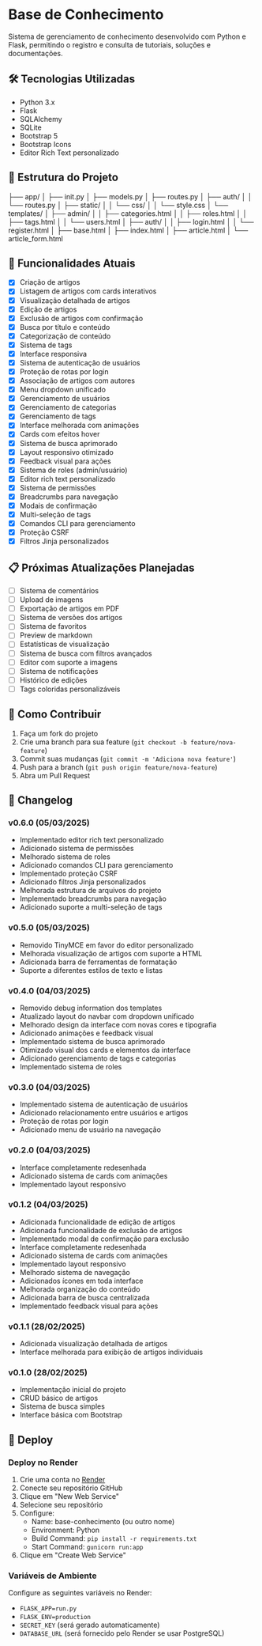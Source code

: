# Base de Conhecimento

Sistema de gerenciamento de conhecimento desenvolvido com Python e Flask, permitindo o registro e consulta de tutoriais, soluções e documentações.

## 🛠 Tecnologias Utilizadas

- Python 3.x
- Flask
- SQLAlchemy
- SQLite
- Bootstrap 5
- Bootstrap Icons
- Editor Rich Text personalizado

## 📁 Estrutura do Projeto
├── app/
│ ├── init.py
│ ├── models.py
│ ├── routes.py
│ ├── auth/
│ │ └── routes.py
│ ├── static/
│ │ └── css/
│ │     └── style.css
│ └── templates/
│   ├── admin/
│   │ ├── categories.html
│   │ ├── roles.html
│   │ ├── tags.html
│   │ └── users.html
│   ├── auth/
│   │ ├── login.html
│   │ └── register.html
│   ├── base.html
│   ├── index.html
│   ├── article.html
│   └── article_form.html

## 🚀 Funcionalidades Atuais

- [x] Criação de artigos
- [x] Listagem de artigos com cards interativos
- [x] Visualização detalhada de artigos
- [x] Edição de artigos
- [x] Exclusão de artigos com confirmação
- [x] Busca por título e conteúdo
- [x] Categorização de conteúdo
- [x] Sistema de tags
- [x] Interface responsiva
- [x] Sistema de autenticação de usuários
- [x] Proteção de rotas por login
- [x] Associação de artigos com autores
- [x] Menu dropdown unificado
- [x] Gerenciamento de usuários
- [x] Gerenciamento de categorias
- [x] Gerenciamento de tags
- [x] Interface melhorada com animações
- [x] Cards com efeitos hover
- [x] Sistema de busca aprimorado
- [x] Layout responsivo otimizado
- [x] Feedback visual para ações
- [x] Sistema de roles (admin/usuário)
- [x] Editor rich text personalizado
- [x] Sistema de permissões
- [x] Breadcrumbs para navegação
- [x] Modais de confirmação
- [x] Multi-seleção de tags
- [x] Comandos CLI para gerenciamento
- [x] Proteção CSRF
- [x] Filtros Jinja personalizados

## 📋 Próximas Atualizações Planejadas

- [ ] Sistema de comentários
- [ ] Upload de imagens
- [ ] Exportação de artigos em PDF
- [ ] Sistema de versões dos artigos
- [ ] Sistema de favoritos
- [ ] Preview de markdown
- [ ] Estatísticas de visualização
- [ ] Sistema de busca com filtros avançados
- [ ] Editor com suporte a imagens
- [ ] Sistema de notificações
- [ ] Histórico de edições
- [ ] Tags coloridas personalizáveis

## 🤝 Como Contribuir

1. Faça um fork do projeto
2. Crie uma branch para sua feature (`git checkout -b feature/nova-feature`)
3. Commit suas mudanças (`git commit -m 'Adiciona nova feature'`)
4. Push para a branch (`git push origin feature/nova-feature`)
5. Abra um Pull Request

## 📝 Changelog

### v0.6.0 (05/03/2025)
- Implementado editor rich text personalizado
- Adicionado sistema de permissões
- Melhorado sistema de roles
- Adicionado comandos CLI para gerenciamento
- Implementado proteção CSRF
- Adicionado filtros Jinja personalizados
- Melhorada estrutura de arquivos do projeto
- Implementado breadcrumbs para navegação
- Adicionado suporte a multi-seleção de tags

### v0.5.0 (05/03/2025)
- Removido TinyMCE em favor do editor personalizado
- Melhorada visualização de artigos com suporte a HTML
- Adicionada barra de ferramentas de formatação
- Suporte a diferentes estilos de texto e listas

### v0.4.0 (04/03/2025)
- Removido debug information dos templates
- Atualizado layout do navbar com dropdown unificado
- Melhorado design da interface com novas cores e tipografia
- Adicionado animações e feedback visual
- Implementado sistema de busca aprimorado
- Otimizado visual dos cards e elementos da interface
- Adicionado gerenciamento de tags e categorias
- Implementado sistema de roles

### v0.3.0 (04/03/2025)
- Implementado sistema de autenticação de usuários
- Adicionado relacionamento entre usuários e artigos
- Proteção de rotas por login
- Adicionado menu de usuário na navegação

### v0.2.0 (04/03/2025)
- Interface completamente redesenhada
- Adicionado sistema de cards com animações
- Implementado layout responsivo

### v0.1.2 (04/03/2025)
- Adicionada funcionalidade de edição de artigos
- Adicionada funcionalidade de exclusão de artigos
- Implementado modal de confirmação para exclusão
- Interface completamente redesenhada
- Adicionado sistema de cards com animações
- Implementado layout responsivo
- Melhorado sistema de navegação
- Adicionados ícones em toda interface
- Melhorada organização do conteúdo
- Adicionada barra de busca centralizada
- Implementado feedback visual para ações

### v0.1.1 (28/02/2025)
- Adicionada visualização detalhada de artigos
- Interface melhorada para exibição de artigos individuais

### v0.1.0 (28/02/2025)
- Implementação inicial do projeto
- CRUD básico de artigos
- Sistema de busca simples
- Interface básica com Bootstrap

## 🚀 Deploy

### Deploy no Render

1. Crie uma conta no [Render](https://render.com)
2. Conecte seu repositório GitHub
3. Clique em "New Web Service"
4. Selecione seu repositório
5. Configure:
   - Name: base-conhecimento (ou outro nome)
   - Environment: Python
   - Build Command: `pip install -r requirements.txt`
   - Start Command: `gunicorn run:app`
6. Clique em "Create Web Service"

### Variáveis de Ambiente
Configure as seguintes variáveis no Render:
- `FLASK_APP=run.py`
- `FLASK_ENV=production`
- `SECRET_KEY` (será gerado automaticamente)
- `DATABASE_URL` (será fornecido pelo Render se usar PostgreSQL)
